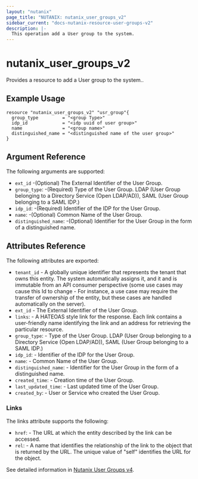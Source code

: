 ```yaml
---
layout: "nutanix"
page_title: "NUTANIX: nutanix_user_groups_v2"
sidebar_current: "docs-nutanix-resource-user-groups-v2"
description: |-
  This operation add a User group to the system.
---
```


# nutanix_user_groups_v2

Provides a resource to add a User group to the system..

## Example Usage

``` hcl
resource "nutanix_user_groups_v2" "usr_group"{
  group_type         = "<group Type>"
  idp_id             = "<idp uuid of user group>"
  name               = "<group name>"
  distinguished_name = "<distinguished name of the user group>"
}

```

## Argument Reference

The following arguments are supported:

* `ext_id` -(Optional) The External Identifier of the User Group.
* `group_type`: -(Required) Type of the User Group. LDAP (User Group belonging to a Directory Service (Open LDAP/AD)),  SAML (User Group belonging to a SAML IDP.)
* `idp_id`: -(Required) Identifier of the IDP for the User Group.
* `name`: -(Optional) Common Name of the User Group.
* `distinguished_name`: -(Optional) Identifier for the User Group in the form of a distinguished name. 


## Attributes Reference
The following attributes are exported:

* `tenant_id` - A globally unique identifier that represents the tenant that owns this entity. The system automatically assigns it, and it and is immutable from an API consumer perspective (some use cases may cause this Id to change - For instance, a use case may require the transfer of ownership of the entity, but these cases are handled automatically on the server).
* `ext_id` - The External Identifier of the User Group.
* `links`: - A HATEOAS style link for the response. Each link contains a user-friendly name identifying the link and an address for retrieving the particular resource.
* `group_type`: - Type of the User Group. LDAP (User Group belonging to a Directory Service (Open LDAP/AD)),  SAML (User Group belonging to a SAML IDP.)
* `idp_id`: - Identifier of the IDP for the User Group.
* `name`: - Common Name of the User Group.
* `distinguished_name`: - Identifier for the User Group in the form of a distinguished name.
* `created_time`: - Creation time of the User Group.
* `last_updated_time`: - Last updated time of the User Group.
* `created_by`: - User or Service who created the User Group.



### Links

The links attribute supports the following:

* `href`: - The URL at which the entity described by the link can be accessed.
* `rel`: - A name that identifies the relationship of the link to the object that is returned by the URL. The unique value of "self" identifies the URL for the object.


See detailed information in [Nutanix User Groups v4](https://developers.nutanix.com/api-reference?namespace=iam&version=v4.0.b1).
